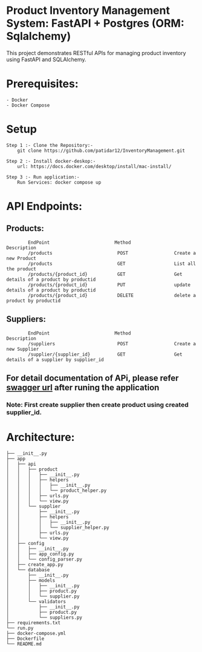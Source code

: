 # Product Inventory Management System: FastAPI + Postgres (ORM: Sqlalchemy)

This project demonstrates  RESTful APIs for managing product inventory using FastAPI and SQLAlchemy.

# Prerequisites:
    - Docker
    - Docker Compose

# Setup

    Step 1 :- Clone the Repository:-
        git clone https://github.com/patidar12/InventoryManagement.git
    
    Step 2 :- Install docker-deskop:-
        url: https://docs.docker.com/desktop/install/mac-install/
    
    Step 3 :- Run application:-
        Run Services: docker compose up



# API Endpoints:

   ## Products:
            EndPoint                        Method              Description
            /products                        POST                 Create a new Product
            /products                        GET                  List all the product
            /products/{product_id}           GET                  Get details of a product by productid
            /products/{product_id}           PUT                  update details of a product by productid
            /products/{product_id}           DELETE               delete a product by productid

   ## Suppliers:
            EndPoint                        Method              Description
            /suppliers                       POST                 Create a new Supplier
            /supplier/{supplier_id}          GET                  Get details of a supplier by supplier_id
   
   ## For detail documentation of APi, please refer [swagger url](http://0.0.0.0:8000/docs) after runing the application
   ### Note: First create supplier then create product using created supplier_id.


# Architecture:

    ├── __init__.py
    ├── app
    │   ├── api
    │   │   ├── product
    │   │   │   ├── __init__.py
    │   │   │   ├── helpers
    │   │   │   │   ├── __init__.py
    │   │   │   │   └── product_helper.py
    │   │   │   ├── urls.py
    │   │   │   └── view.py
    │   │   └── supplier
    │   │       ├── __init__.py
    │   │       ├── helpers
    │   │       │   ├── __init__.py
    │   │       │   └── supplier_helper.py
    │   │       ├── urls.py
    │   │       └── view.py
    │   ├── config
    │   │   ├── __init__.py
    │   │   ├── app_config.py
    │   │   └── config_parser.py
    │   ├── create_app.py
    │   └── database
    │       ├── __init__.py
    │       ├── models
    │       │   ├── __init__.py
    │       │   ├── product.py
    │       │   └── supplier.py
    │       └── validators
    │           ├── __init__.py
    │           ├── product.py
    │           └── suppliers.py
    ├── requirements.txt
    └── run.py
    ├── docker-compose.yml
    ├── Dockerfile
    └── README.md

